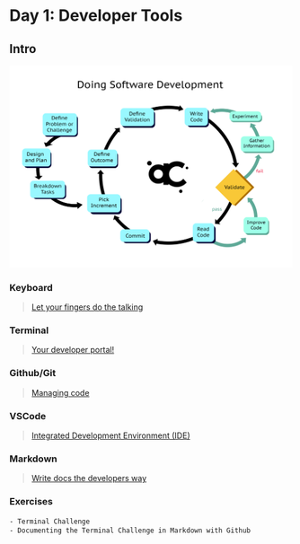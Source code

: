 Day 1: Developer Tools
===

## Intro

![Doing Sofware Development](./notes/assets/doing-sw-dev.png)

### Keyboard

> [Let your fingers do the talking](./notes/keyboard.md)

### Terminal

> [Your developer portal!](./notes/terminal.md)

### Github/Git

> [Managing code](./notes/github.md)

### VSCode

> [Integrated Development Environment (IDE)](./notes/ide.md)

### Markdown

> [Write docs the developers way](./notes/markdown.md)

### Exercises
    - Terminal Challenge
    - Documenting the Terminal Challenge in Markdown with Github
